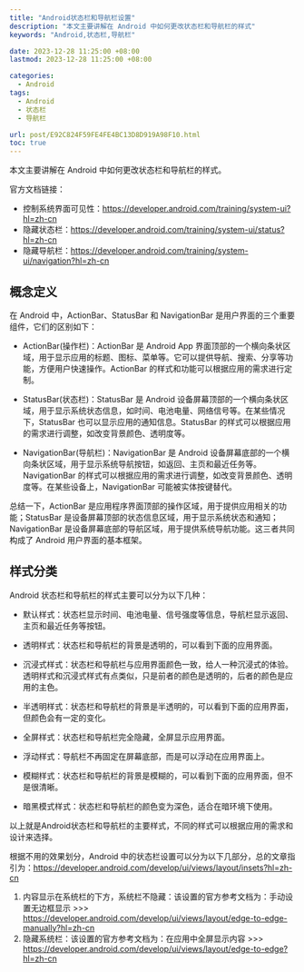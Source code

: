 ```yaml
---
title: "Android状态栏和导航栏设置"
description: "本文主要讲解在 Android 中如何更改状态栏和导航栏的样式"
keywords: "Android,状态栏,导航栏"

date: 2023-12-28 11:25:00 +08:00
lastmod: 2023-12-28 11:25:00 +08:00

categories:
  - Android
tags:
  - Android
  - 状态栏
  - 导航栏

url: post/E92C824F59FE4FE4BC13D8D919A98F10.html
toc: true
---
```


本文主要讲解在 Android 中如何更改状态栏和导航栏的样式。


<!--More-->

官方文档链接：

- 控制系统界面可见性：https://developer.android.com/training/system-ui?hl=zh-cn
- 隐藏状态栏：https://developer.android.com/training/system-ui/status?hl=zh-cn
- 隐藏导航栏：https://developer.android.com/training/system-ui/navigation?hl=zh-cn

## 概念定义

在 Android 中，ActionBar、StatusBar 和 NavigationBar 是用户界面的三个重要组件，它们的区别如下：

- ActionBar(操作栏)：ActionBar 是 Android App 界面顶部的一个横向条状区域，用于显示应用的标题、图标、菜单等。它可以提供导航、搜索、分享等功能，方便用户快速操作。ActionBar 的样式和功能可以根据应用的需求进行定制。

- StatusBar(状态栏)：StatusBar 是 Android 设备屏幕顶部的一个横向条状区域，用于显示系统状态信息，如时间、电池电量、网络信号等。在某些情况下，StatusBar 也可以显示应用的通知信息。StatusBar 的样式可以根据应用的需求进行调整，如改变背景颜色、透明度等。

- NavigationBar(导航栏)：NavigationBar 是 Android 设备屏幕底部的一个横向条状区域，用于显示系统导航按钮，如返回、主页和最近任务等。NavigationBar 的样式可以根据应用的需求进行调整，如改变背景颜色、透明度等。在某些设备上，NavigationBar 可能被实体按键替代。

总结一下，ActionBar 是应用程序界面顶部的操作区域，用于提供应用相关的功能；StatusBar 是设备屏幕顶部的状态信息区域，用于显示系统状态和通知；NavigationBar 是设备屏幕底部的导航区域，用于提供系统导航功能。这三者共同构成了 Android 用户界面的基本框架。

## 样式分类

Android 状态栏和导航栏的样式主要可以分为以下几种：

- 默认样式：状态栏显示时间、电池电量、信号强度等信息，导航栏显示返回、主页和最近任务等按钮。

- 透明样式：状态栏和导航栏的背景是透明的，可以看到下面的应用界面。

- 沉浸式样式：状态栏和导航栏与应用界面颜色一致，给人一种沉浸式的体验。透明样式和沉浸式样式有点类似，只是前者的颜色是透明的，后者的颜色是应用的主色。

- 半透明样式：状态栏和导航栏的背景是半透明的，可以看到下面的应用界面，但颜色会有一定的变化。

- 全屏样式：状态栏和导航栏完全隐藏，全屏显示应用界面。

- 浮动样式：导航栏不再固定在屏幕底部，而是可以浮动在应用界面上。

- 模糊样式：状态栏和导航栏的背景是模糊的，可以看到下面的应用界面，但不是很清晰。

- 暗黑模式样式：状态栏和导航栏的颜色变为深色，适合在暗环境下使用。

以上就是Android状态栏和导航栏的主要样式，不同的样式可以根据应用的需求和设计来选择。

根据不用的效果划分，Android 中的状态栏设置可以分为以下几部分，总的文章指引为：https://developer.android.com/develop/ui/views/layout/insets?hl=zh-cn

1. 内容显示在系统栏的下方，系统栏不隐藏：该设置的官方参考文档为：手动设置无边框显示 >>> https://developer.android.com/develop/ui/views/layout/edge-to-edge-manually?hl=zh-cn
2. 隐藏系统栏：该设置的官方参考文档为：在应用中全屏显示内容 >>> https://developer.android.com/develop/ui/views/layout/edge-to-edge?hl=zh-cn